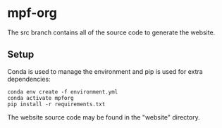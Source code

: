 # mpf-org

The src branch contains all of the source code to generate the website.

Setup
-----
Conda is used to manage the environment and pip is used for extra dependencies:

```
conda env create -f environment.yml
conda activate mpforg
pip install -r requirements.txt
```

The website source code may be found in the "website" directory.
